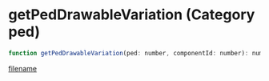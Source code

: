 # getPedDrawableVariation (Category ped)

```js
function getPedDrawableVariation(ped: number, componentId: number): number
```

[filename](getPedDrawableVariation_m.md ':include')